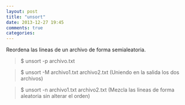```yaml
---
layout: post
title: "unsort"
date: 2013-12-27 19:45
comments: true
categories: 
---
```

Reordena las lineas de un archivo de forma semialeatoria.

>$ unsort -p archivo.txt

>$ unsort -M archivo1.txt archivo2.txt (Uniendo en la salida los dos archivos)

>$ unsort -n archivo1.txt archivo2.txt (Mezcla las lineas de forma aleatoria sin alterar el orden)

